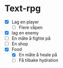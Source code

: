 # Text-rpg

- [x] Lag en player
  - [ ] Flere våpen
- [x] lag en enemy
- [ ] En måte å fighte på
- [ ] En shop
- [X] Food
  - [X] En måte å heale på
  - [ ] Få tilbake hydration
